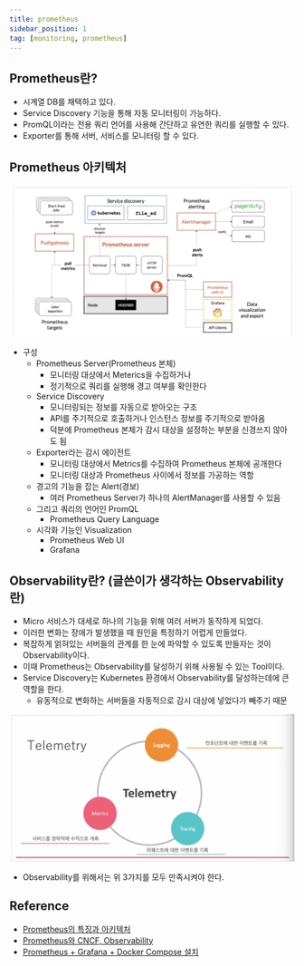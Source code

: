 ```yaml
---
title: prometheus
sidebar_position: 1
tag: [monitoring, prometheus]
---
```

## Prometheus란?
- 시계열 DB를 채택하고 있다.
- Service Discovery 기능을 통해 자동 모니터링이 가능하다.
- PromQL이라는 전용 쿼리 언어를 사용해 간단하고 유연한 쿼리를 실행할 수 있다.
- Exporter를 통해 서버, 서비스를 모니터링 할 수 있다.
## Prometheus 아키텍처
![architecture.png](img/architecture.png)
- 구성
  - Prometheus Server(Prometheus 본체)
    - 모니터링 대상에서 Meterics을 수집하거나
    - 정기적으로 쿼리를 실행해 경고 여부를 확인한다
  - Service Discovery
    - 모니터링되는 정보를 자동으로 받아오는 구조
    - API를 주기적으로 호출하거나 인스턴스 정보를 주기적으로 받아옴
    - 덕분에 Prometheus 본체가 감시 대상을 설정하는 부분을 신경쓰지 않아도 됨 
  - Exporter라는 감시 에이전트
    - 모니터링 대상에서 Metrics를 수집하여 Prometheus 본체에 공개한다
    - 모니터링 대상과 Prometheus 사이에서 정보를 가공하는 역할
  - 경고의 기능을 잡는 Alert(경보)
    - 여러 Prometheus Server가 하나의 AlertManager를 사용할 수 있음
  - 그리고 쿼리의 언어인 PromQL
    - Prometheus Query Language
  - 시각화 기능인 Visualization
    - Prometheus Web UI
    - Grafana


## Observability란? (글쓴이가 생각하는 Observability란)
- Micro 서비스가 대세로 하나의 기능을 위해 여러 서버가 동작하게 되었다.
- 이러한 변화는 장애가 발생했을 때 원인을 특정하기 어렵게 만들었다.
- 복잡하게 얽혀있는 서버들의 관계를 한 눈에 파악할 수 있도록 만들자는 것이 Observability이다.
- 이때 Prometheus는 Observability를 달성하기 위해 사용될 수 있는 Tool이다.
- Service Discovery는 Kubernetes 환경에서 Observability를 달성하는데에 큰 역할을 한다.
  - 유동적으로 변화하는 서버들을 자동적으로 감시 대상에 넣었다가 빼주기 때문

![telemetry.png](img/telemetry.png)
- Observability를 위해서는 위 3가지를 모두 만족시켜야 한다.

## Reference
- [Prometheus의 특징과 아키텍처](https://www.devkuma.com/docs/prometheus/overview/)
- [Prometheus와 CNCF, Observability](https://www.devkuma.com/docs/prometheus/cncf-observability/)
- [Prometheus + Grafana + Docker Compose 설치](https://www.devkuma.com/docs/prometheus/docker-compose-install/)